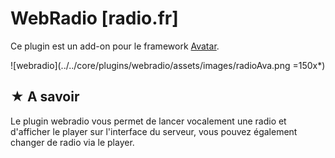 # WebRadio [radio.fr]

Ce plugin est un add-on pour le framework [Avatar](https://github.com/Avatar-Home-Automation/A.V.A.T.A.R-Server).

![webradio](../../core/plugins/webradio/assets/images/radioAva.png =150x*)

## ★ A savoir
Le plugin webradio vous permet de lancer vocalement une radio et d'afficher le player sur l'interface du serveur, vous pouvez également changer de radio via le player.

<br><br><br>